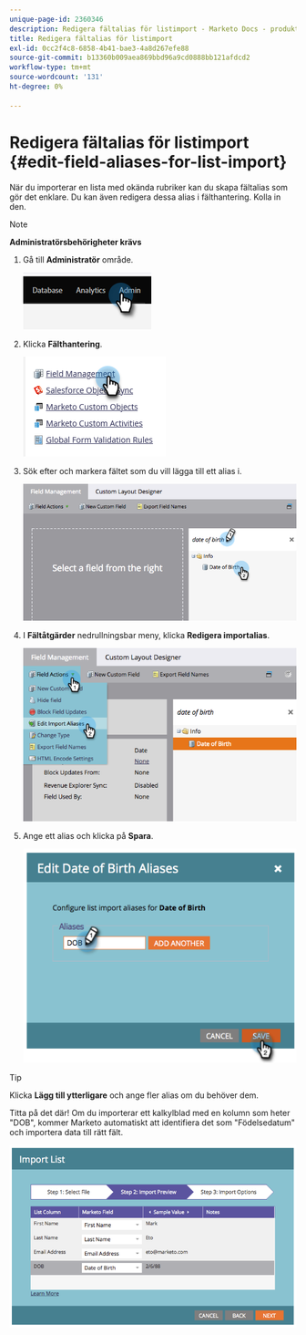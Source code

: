 ```yaml
---
unique-page-id: 2360346
description: Redigera fältalias för listimport - Marketo Docs - produktdokumentation
title: Redigera fältalias för listimport
exl-id: 0cc2f4c8-6858-4b41-bae3-4a8d267efe88
source-git-commit: b13360b009aea869bbd96a9cd0888bb121afdcd2
workflow-type: tm+mt
source-wordcount: '131'
ht-degree: 0%

---
```


# Redigera fältalias för listimport {#edit-field-aliases-for-list-import}

När du importerar en lista med okända rubriker kan du skapa fältalias som gör det enklare. Du kan även redigera dessa alias i fälthantering. Kolla in den.

>[!NOTE]
>
>**Administratörsbehörigheter krävs**

1. Gå till **Administratör** område.

   ![](assets/edit-field-aliases-for-list-import-1.png)

1. Klicka **Fälthantering**.

   ![](assets/edit-field-aliases-for-list-import-2.png)

1. Sök efter och markera fältet som du vill lägga till ett alias i.

   ![](assets/edit-field-aliases-for-list-import-3.png)

1. I **Fältåtgärder** nedrullningsbar meny, klicka **Redigera importalias**.

   ![](assets/edit-field-aliases-for-list-import-4.png)

1. Ange ett alias och klicka på **Spara**.

   ![](assets/edit-field-aliases-for-list-import-5.png)

>[!TIP]
>
>Klicka **Lägg till ytterligare** och ange fler alias om du behöver dem.

Titta på det där! Om du importerar ett kalkylblad med en kolumn som heter &quot;DOB&quot;, kommer Marketo automatiskt att identifiera det som &quot;Födelsedatum&quot; och importera data till rätt fält.

![](assets/edit-field-aliases-for-list-import-6.png)
